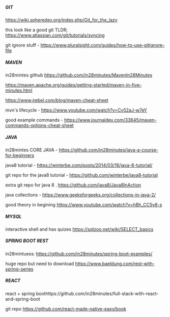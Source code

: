 ##### GIT

https://wiki.spheredev.org/index.php/Git_for_the_lazy

this look like a good git TLDR; https://www.atlassian.com/git/tutorials/syncing

git ignore stuff - https://www.pluralsight.com/guides/how-to-use-gitignore-file

##### MAVEN

in28mintes github https://github.com/in28minutes/MavenIn28Minutes

https://maven.apache.org/guides/getting-started/maven-in-five-minutes.html

https://www.jrebel.com/blog/maven-cheat-sheet

mvn's lifecycle - https://www.youtube.com/watch?v=Cv52aJ-w7eY

good example commands - https://www.journaldev.com/33645/maven-commands-options-cheat-sheet

##### JAVA

in28mintes CORE JAVA - https://github.com/in28minutes/java-a-course-for-beginners

java8 tutorial - https://winterbe.com/posts/2014/03/16/java-8-tutorial/

git repo for the java8 tutorial - https://github.com/winterbe/java8-tutorial

extra git repo for java 8 . https://github.com/java8/Java8InAction

java collections - https://www.geeksforgeeks.org/collections-in-java-2/

good theory in begining https://www.youtube.com/watch?v=hBh_CC5y8-s

##### MYSQL 

interactive shell and has quizes https://sqlzoo.net/wiki/SELECT_basics

##### SPRING BOOT REST

 in28mintuess: https://github.com/in28minutes/spring-boot-examples/

huge repo but need to download https://www.baeldung.com/rest-with-spring-series

##### REACT

react + spring boothttps://github.com/in28minutes/full-stack-with-react-and-spring-boot

git repo https://github.com/react-made-native-easy/book

